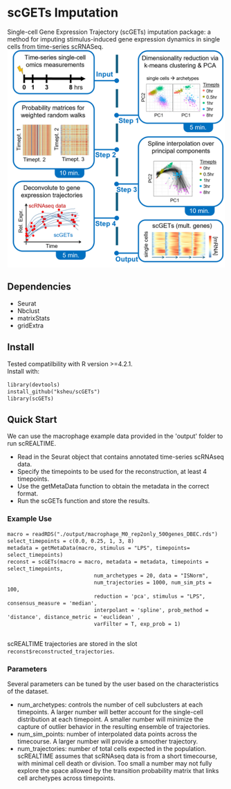 # scGETs Imputation
Single-cell Gene Expression Trajectory (scGETs) imputation package: a method for imputing stimulus-induced gene expression dynamics in single cells from time-series scRNASeq.
![scGET_GA](https://github.com/KSheu/scGETs/blob/main/GA_scGETs_protocol.png)


## Dependencies
- Seurat
- Nbclust
- matrixStats
- gridExtra

## Install
Tested compatilbility with R version >=4.2.1.\
Install with: 
```
library(devtools)
install_github("ksheu/scGETs")
library(scGETs)
```

## Quick Start
We can use the macrophage example data provided in the 'output' folder to run scREALTIME.
- Read in the Seurat object that contains annotated time-series scRNAseq data.
- Specify the timepoints to be used for the reconstruction, at least 4 timepoints. 
- Use the getMetaData function to obtain the metadata in the correct format. 
- Run the scGETs function and store the results. 

### Example Use
```
macro = readRDS("./output/macrophage_M0_rep2only_500genes_DBEC.rds")
select_timepoints = c(0.0, 0.25, 1, 3, 8)
metadata = getMetaData(macro, stimulus = "LPS", timepoints= select_timepoints)
reconst = scGETs(macro = macro, metadata = metadata, timepoints = select_timepoints,
							num_archetypes = 20, data = "ISNorm",
							num_trajectories = 1000, num_sim_pts = 100,
							reduction = 'pca', stimulus = "LPS", consensus_measure = 'median',
							interpolant = 'spline', prob_method = 'distance', distance_metric = 'euclidean' ,
							varFilter = T, exp_prob = 1) 
							

```
scREALTIME trajectories are stored in the slot `reconst$reconstructed_trajectories`.

### Parameters
Several parameters can be tuned by the user based on the characteristics of the dataset. 
- num_archetypes: controls the number of cell subclusters at each timepoints. A larger number will better account for the single-cell distribution at each timepoint. A smaller number will minimize the capture of outlier behavior in the resulting ensemble of trajectories. 
- num_sim_points: number of interpolated data points across the timecourse. A larger number will provide a smoother trajectory. 
- num_trajectories: number of total cells expected in the population. scREALTIME assumes that scRNAseq data is from a short timecourse, with minimal cell death or division. Too small a number may not fully explore the space allowed by the transition probability matrix that links cell archetypes across timepoints.
